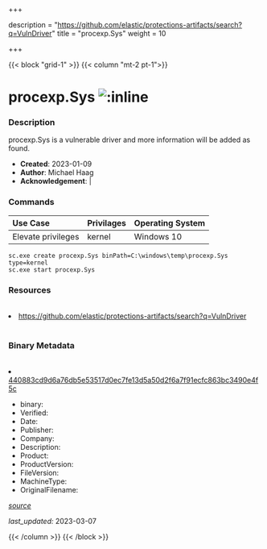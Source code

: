 +++

description = "https://github.com/elastic/protections-artifacts/search?q=VulnDriver"
title = "procexp.Sys"
weight = 10

+++


{{< block "grid-1" >}}
{{< column "mt-2 pt-1">}}




# procexp.Sys ![:inline](/images/twitter_verified.png) 



### Description


procexp.Sys is a vulnerable driver and more information will be added as found.


- **Created**: 2023-01-09
- **Author**: Michael Haag
- **Acknowledgement**:  | [](https://twitter.com/)

### Commands

| Use Case | Privilages | Operating System | 
|:---- | ---- | ---- |
| Elevate privileges | kernel | Windows 10 |

```
sc.exe create procexp.Sys binPath=C:\windows\temp\procexp.Sys type=kernel
sc.exe start procexp.Sys
```

### Resources
<br>


<li><a href=" https://github.com/elastic/protections-artifacts/search?q=VulnDriver"> https://github.com/elastic/protections-artifacts/search?q=VulnDriver</a></li>


<br>


### Binary Metadata
<br>



<li><a href="https://www.virustotal.com/gui/file/440883cd9d6a76db5e53517d0ec7fe13d5a50d2f6a7f91ecfc863bc3490e4f5c">440883cd9d6a76db5e53517d0ec7fe13d5a50d2f6a7f91ecfc863bc3490e4f5c</a></li>



- binary: 
- Verified: 
- Date: 
- Publisher: 
- Company: 
- Description: 
- Product: 
- ProductVersion: 
- FileVersion: 
- MachineType: 
- OriginalFilename: 

[*source*](https://github.com/magicsword-io/LOLDrivers/tree/main/yaml/procexp.sys.yml)

*last_updated:* 2023-03-07


{{< /column >}}
{{< /block >}}

